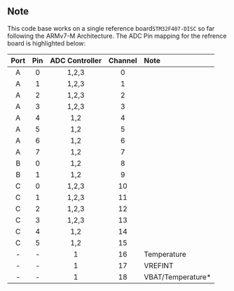 ## Note 

This code base works on a single reference board`STM32F407-DISC` so far following the ARMv7-M Architecture. The ADC Pin mapping for the refrence board is highlighted below:


| Port | Pin | ADC Controller | Channel | Note |
|:---:|:---:|:---: |:---:|:---|
| A | 0 | 1,2,3 | 0  |  |
| A | 1 | 1,2,3 | 1 |  |
| A | 2 | 1,2,3 | 2 |  |
| A | 3 | 1,2,3 | 3 |  | 
| A | 4 | 1,2 | 4 |  |
| A | 5 | 1,2 | 5 |  |
| A | 6 | 1,2 | 6 |  |
| A | 7 | 1,2 | 7 |  |
| B | 0 | 1,2 | 8 |  |
| B | 1 | 1,2 | 9 |  |
| C | 0 | 1,2,3 | 10 |  |
| C | 1 | 1,2,3 | 11 |  |
| C | 2 | 1,2,3 | 12 |  |
| C | 3 | 1,2,3 | 13 |  |
| C | 4 | 1,2 | 14 |  |
| C | 5 | 1,2 | 15 |  |
| - | - | 1 | 16 | Temperature|
| - | - | 1 | 17 | VREFINT|
| - | - | 1 | 18 | VBAT/Temperature*|
